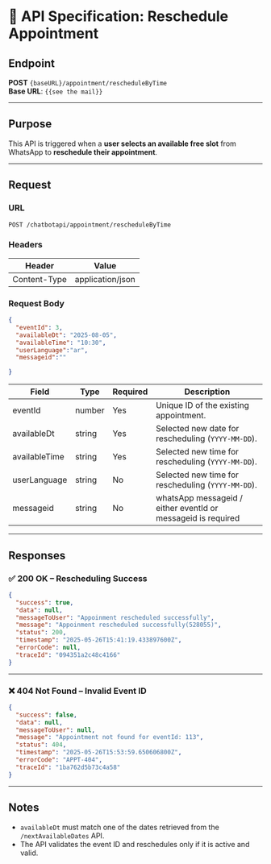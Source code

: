 # 📘 API Specification: Reschedule Appointment

## Endpoint
**POST** `{baseURL}/appointment/rescheduleByTime`  
**Base URL**: `{{see the mail}}`

---

## Purpose
This API is triggered when a **user selects an available free slot** from WhatsApp to **reschedule their appointment**.

---

## Request

### URL
```
POST /chatbotapi/appointment/rescheduleByTime
```

### Headers
| Header        | Value              |
|---------------|--------------------|
| Content-Type  | application/json   |

### Request Body
```json
{
  "eventId": 3,
  "availableDt": "2025-08-05",
  "availableTime": "10:30",
  "userLanguage":"ar",
  "messageid":""

}
```

| Field        | Type   | Required | Description                                  |
|--------------|--------|----------|----------------------------------------------|
| eventId      | number | Yes      | Unique ID of the existing appointment.       |
| availableDt  | string | Yes      | Selected new date for rescheduling (`YYYY-MM-DD`). |
| availableTime  | string | Yes      | Selected new time for rescheduling (`YYYY-MM-DD`). |
| userLanguage  | string | No      | Selected new time for rescheduling (`YYYY-MM-DD`). |
| messageid  | string | No      |   whatsApp messageid /  either eventId or messageid is required  |


---

## Responses

### ✅ 200 OK – Rescheduling Success

```json
{
  "success": true,
  "data": null,
  "messageToUser": "Appoinment rescheduled successfully",
  "message": "Appoinment rescheduled successfully(528055)",
  "status": 200,
  "timestamp": "2025-05-26T15:41:19.433897600Z",
  "errorCode": null,
  "traceId": "094351a2c48c4166"
}
```

---

### ❌ 404 Not Found – Invalid Event ID

```json
{
  "success": false,
  "data": null,
  "messageToUser": null,
  "message": "Appointment not found for eventId: 113",
  "status": 404,
  "timestamp": "2025-05-26T15:53:59.650606800Z",
  "errorCode": "APPT-404",
  "traceId": "1ba762d5b73c4a58"
}
```

---

## Notes
- `availableDt` must match one of the dates retrieved from the `/nextAvailableDates` API.
- The API validates the event ID and reschedules only if it is active and valid.
